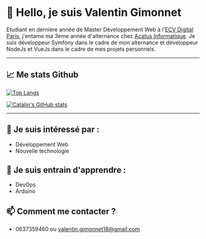 # 👋 Hello, je suis Valentin Gimonnet
Etudiant en dernière année de Master Développement Web à l'[ECV Digital Paris](https://www.ecv.fr/), j'entame ma 3ème année d'alternance chez [Acatus Informatique](https://www.acatus.fr/).
Je suis développeur Symfony dans le cadre de mon alternance et développeur NodeJs et VueJs dans le cadre de mes projets personnels.

---

## &#x1f4c8; Me stats Github

[![Top Langs](https://github-readme-stats.vercel.app/api/top-langs/?username=vgimonnet&hide=java,html,css&theme=tokyonight)](https://github.com/anuraghazra/github-readme-stats)

[![Catalin's GitHub stats](https://github-readme-stats.vercel.app/api?username=vgimonnet&theme=tokyonight)](https://github.com/anuraghazra/github-readme-stats)

---


## 👀 Je suis intéressé par :
- Développement Web
- Nouvelle technologie

## 🌱 Je suis entrain d'apprendre :
- DevOps
- Arduino

## 📫 Comment me contacter ?
- 0637359460 ou valentin.gimonnet18@gmail.com

<!---
vgimonnet/vgimonnet is a ✨ special ✨ repository because its `README.md` (this file) appears on your GitHub profile.
You can click the Preview link to take a look at your changes.
--->
